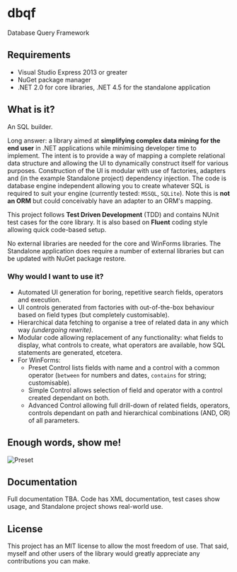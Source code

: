 # dbqf
Database Query Framework

## Requirements

- Visual Studio Express 2013 or greater
- NuGet package manager
- .NET 2.0 for core libraries, .NET 4.5 for the standalone application

## What is it?

An SQL builder.

Long answer: a library aimed at **simplifying complex data mining for the end user** in .NET applications while minimising developer time to implement.  The intent is to provide a way of mapping a complete relational data structure and allowing the UI to dynamically construct itself for various purposes.  Construction of the UI is modular with use of factories, adapters and (in the example Standalone project) dependency injection.  The code is database engine independent allowing you to create whatever SQL is required to suit your engine (currently tested: `MSSQL`, `SQLite`).  Note this is **not an ORM** but could conceivably have an adapter to an ORM's mapping.

This project follows **Test Driven Development** (TDD) and contains NUnit test cases for the core library.  It is also based on **Fluent** coding style allowing quick code-based setup.

No external libraries are needed for the core and WinForms libraries.  The Standalone application does require a number of external libraries but can be updated with NuGet package restore.

### Why would I want to use it?
- Automated UI generation for boring, repetitive search fields, operators and execution.
- UI controls generated from factories with out-of-the-box behaviour based on field types (but completely customisable).
- Hierarchical data fetching to organise a tree of related data in any which way *(undergoing rewrite)*.
- Modular code allowing replacement of any functionality: what fields to display, what controls to create, what operators are available, how SQL statements are generated, etcetera.
- For WinForms: 
  - Preset Control lists fields with name and a control with a common operator (`between` for numbers and dates, `contains` for string; customisable).
  - Simple Control allows selection of field and operator with a control created dependant on both.
  - Advanced Control allowing full drill-down of related fields, operators, controls dependant on path and hierarchical combinations (AND, OR) of all parameters.

## Enough words, show me!

![Preset](https://raw.githubusercontent.com/stuarta0/dbqf/master/docs/preset.png)

## Documentation

Full documentation TBA.  Code has XML documentation, test cases show usage, and Standalone project shows real-world use.

## License

This project has an MIT license to allow the most freedom of use.  That said, myself and other users of the library would greatly appreciate any contributions you can make.